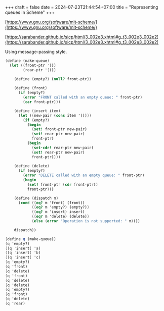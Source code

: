 +++ 
draft = false
date = 2024-07-23T21:44:54+07:00
title = "Representing queues in Scheme"
+++

[https://www.gnu.org/software/mit-scheme/](https://www.gnu.org/software/mit-scheme/)

[https://sarabander.github.io/sicp/html/3_002e3.xhtml#g_t3_002e3_002e2](https://sarabander.github.io/sicp/html/3_002e3.xhtml#g_t3_002e3_002e2)

Using message-passing style.

```scheme
(define (make-queue)
  (let ((front-ptr '())
        (rear-ptr '()))

    (define (empty?) (null? front-ptr))
    
    (define (front)
      (if (empty?)
        (error "FRONT called with an empty queue: " front-ptr)
        (car front-ptr)))

    (define (insert item)
      (let ((new-pair (cons item '())))
        (if (empty?)
          (begin 
            (set! front-ptr new-pair)
            (set! rear-ptr new-pair)
            front-ptr)
          (begin 
            (set-cdr! rear-ptr new-pair)
            (set! rear-ptr new-pair)
            front-ptr))))
    
    (define (delete)
      (if (empty?)
        (error "DELETE called with an empty queue: " front-ptr)
        (begin
          (set! front-ptr (cdr front-ptr))
          front-ptr)))

    (define (dispatch m)
      (cond ((eq? m 'front) (front))
            ((eq? m 'empty?) (empty?))
            ((eq? m 'insert) insert)
            ((eq? m 'delete) (delete))
            (else (error "Operation is not supported: " m))))

    dispatch))

(define q (make-queue))
(q 'empty?)
((q 'insert) 'a)
((q 'insert) 'b)
((q 'insert) 'c)
(q 'empty?)
(q 'front)
(q 'delete)
(q 'front)
(q 'delete)
(q 'delete)
(q 'empty?)
(q 'front)
(q 'delete)
(q 'rear)
```
